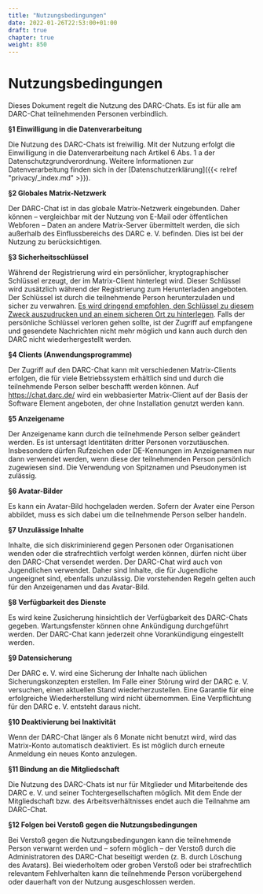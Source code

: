 ```yaml
---
title: "Nutzungsbedingungen"
date: 2022-01-26T22:53:00+01:00
draft: true
chapter: true
weight: 850
---
```


# Nutzungs&shy;bedingungen

Dieses Dokument regelt die Nutzung des DARC-Chats. Es ist für alle am DARC-Chat teilnehmenden Personen verbindlich.

**§1 Einwilligung in die Datenverarbeitung**

Die Nutzung des DARC-Chats ist freiwillig. Mit der Nutzung erfolgt die Einwilligung in die Datenverarbeitung nach Artikel 6 Abs. 1 a der Datenschutzgrundverordnung. Weitere Informationen zur Datenverarbeitung finden sich in der [Datenschutzerklärung]({{< relref "privacy/_index.md" >}}).

**§2 Globales Matrix-Netzwerk**

Der DARC-Chat ist in das globale Matrix-Netzwerk eingebunden. Daher können &ndash; vergleichbar mit der Nutzung von E-Mail oder öffentlichen Webforen &ndash; Daten an andere Matrix-Server übermittelt werden, die sich außerhalb des Einflussbereichs des DARC&nbsp;e.&nbsp;V. befinden. Dies ist bei der Nutzung zu berücksichtigen.

**§3 Sicherheitsschlüssel**

Während der Registrierung wird ein persönlicher, kryptographischer Schlüssel erzeugt, der im Matrix-Client hinterlegt wird. Dieser Schlüssel wird zusätzlich während der Registrierung zum Herunterladen angeboten. Der Schlüssel ist durch die teilnehmende Person herunterzuladen und sicher zu verwahren. <u>Es wird dringend empfohlen, den Schlüssel zu diesem Zweck auszudrucken und an einem sicheren Ort zu hinterlegen</u>. Falls der persönliche Schlüssel verloren gehen sollte, ist der Zugriff auf empfangene und gesendete Nachrichten nicht mehr möglich und kann auch durch den DARC nicht wiederhergestellt werden.

**§4 Clients (Anwendungsprogramme)**

Der Zugriff auf den DARC-Chat kann mit verschiedenen Matrix-Clients erfolgen, die für viele Betriebssystem erhältlich sind und durch die teilnehmende Person selber beschafft werden können. Auf https://chat.darc.de/ wird ein webbasierter Matrix-Client auf der Basis der Software Element angeboten, der ohne Installation genutzt werden kann.

**§5 Anzeigename**

Der Anzeigename kann durch die teilnehmende Person selber geändert werden. Es ist untersagt Identitäten dritter Personen vorzutäuschen. Insbesondere dürfen Rufzeichen oder DE-Kennungen im Anzeigenamen nur dann verwendet werden, wenn diese der teilnehmenden Person persönlich zugewiesen sind. Die Verwendung von Spitznamen und Pseudonymen ist zulässig. 

**§6 Avatar-Bilder**

Es kann ein Avatar-Bild hochgeladen werden. Sofern der Avater eine Person abbildet, muss es sich dabei um die teilnehmende Person selber handeln. 

**§7 Unzulässige Inhalte**

Inhalte, die sich diskriminierend gegen Personen oder Organisationen wenden oder die strafrechtlich verfolgt werden können, dürfen nicht über den DARC-Chat versendet werden. Der DARC-Chat wird auch von Jugendlichen verwendet. Daher sind Inhalte, die für Jugendliche ungeeignet sind, ebenfalls unzulässig. Die vorstehenden Regeln gelten auch für den Anzeigenamen und das Avatar-Bild.

**§8 Verfügbarkeit des Dienste**

Es wird keine Zusicherung hinsichtlich der Verfügbarkeit des DARC-Chats gegeben. Wartungsfenster können ohne Ankündigung durchgeführt werden. Der DARC-Chat kann jederzeit ohne Vorankündigung eingestellt werden.

**§9 Datensicherung**

Der DARC&nbsp;e.&nbsp;V. wird eine Sicherung der Inhalte nach üblichen Sicherungskonzepten erstellen. Im Falle einer Störung wird der DARC&nbsp;e.&nbsp;V. versuchen, einen aktuellen Stand wiederherzustellen. Eine Garantie für eine erfolgreiche Wiederherstellung wird nicht übernommen. Eine Verpflichtung für den DARC&nbsp;e.&nbsp;V. entsteht daraus nicht. 

**§10 Deaktivierung bei Inaktivität**

Wenn der DARC-Chat länger als 6 Monate nicht benutzt wird, wird das Matrix-Konto automatisch deaktiviert. Es ist möglich durch erneute Anmeldung ein neues Konto anzulegen.

**§11 Bindung an die Mitgliedschaft**

Die Nutzung des DARC-Chats ist nur für Mitglieder und Mitarbeitende des DARC&nbsp;e.&nbsp;V. und seiner Tochtergesellschaften möglich. Mit dem Ende der Mitgliedschaft bzw. des Arbeitsverhältnisses endet auch die Teilnahme am DARC-Chat.

**§12 Folgen bei Verstoß gegen die Nutzungsbedingungen**

Bei Verstoß gegen die Nutzungsbedingungen kann die teilnehmende Person verwarnt werden und &ndash; sofern möglich &ndash; der Verstoß durch die Administratoren des DARC-Chat beseitigt werden (z. B. durch Löschung des Avatars). Bei wiederholtem oder groben Verstoß oder bei strafrechtlich relevantem Fehlverhalten kann die teilnehmende Person vorübergehend oder dauerhaft von der Nutzung ausgeschlossen werden.


